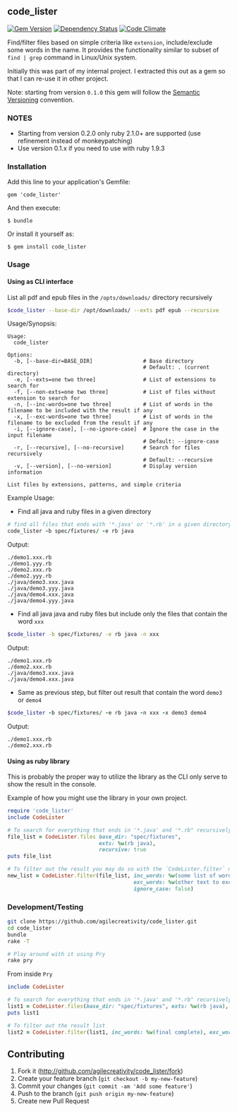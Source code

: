 ## code_lister

[![Gem Version](https://badge.fury.io/rb/code_lister.svg)](http://badge.fury.io/rb/code_lister)
[![Dependency Status](https://gemnasium.com/agilecreativity/code_lister.png)](https://gemnasium.com/agilecreativity/code_lister)
[![Code Climate](https://codeclimate.com/github/agilecreativity/code_lister.png)](https://codeclimate.com/github/agilecreativity/code_lister)

Find/filter files based on simple criteria like `extension`, include/exclude some words in the name.
It provides the functionality similar to subset of `find | grep` command in Linux/Unix system.

Initially this was part of my internal project. I extracted this out as a gem so
that I can re-use it in other project.

Note: starting from version `0.1.0` this gem will follow the [Semantic Versioning] convention.

### NOTES

- Starting from version 0.2.0 only ruby 2.1.0+ are supported (use refinement instead of monkeypatching)
- Use version 0.1.x if you need to use with ruby 1.9.3

### Installation

Add this line to your application's Gemfile:

    gem 'code_lister'

And then execute:

    $ bundle

Or install it yourself as:

    $ gem install code_lister

### Usage

#### Using as CLI interface

List all pdf and epub files in the `/opts/downloads/` directory recursively

```sh
$code_lister --base-dir /opt/downloads/ --exts pdf epub --recursive
```

Usage/Synopsis:

```
Usage:
  code_lister

Options:
  -b, [--base-dir=BASE_DIR]                # Base directory
                                           # Default: . (current directory)
  -e, [--exts=one two three]               # List of extensions to search for
  -f, [--non-exts=one two three]           # List of files without extension to search for
  -n, [--inc-words=one two three]          # List of words in the filename to be included with the result if any
  -x, [--exc-words=one two three]          # List of words in the filename to be excluded from the result if any
  -i, [--ignore-case], [--no-ignore-case]  # Ignore the case in the input filename
                                           # Default: --ignore-case
  -r, [--recursive], [--no-recursive]      # Search for files recursively
                                           # Default: --recursive
  -v, [--version], [--no-version]          # Display version information

List files by extensions, patterns, and simple criteria
```

Example Usage:

- Find all java and ruby files in a given directory

```ruby
# find all files that ends with '*.java' or '*.rb' in a given directory
code_lister -b spec/fixtures/ -e rb java
```

Output:

```
./demo1.xxx.rb
./demo1.yyy.rb
./demo2.xxx.rb
./demo2.yyy.rb
./java/demo3.xxx.java
./java/demo3.yyy.java
./java/demo4.xxx.java
./java/demo4.yyy.java
```

- Find all java java and ruby files but include only the files that contain the word `xxx`

```sh
$code_lister -b spec/fixtures/ -e rb java -n xxx
```

Output:

```
./demo1.xxx.rb
./demo2.xxx.rb
./java/demo3.xxx.java
./java/demo4.xxx.java
```

- Same as previous step, but filter out result that contain the word `demo3` or `demo4`

```ruby
$code_lister -b spec/fixtures/ -e rb java -n xxx -x demo3 demo4
```
Output:

```
./demo1.xxx.rb
./demo2.xxx.rb
```

#### Using as ruby library

This is probably the proper way to utilize the library as the CLI only serve to
show the result in the console.

Example of how you might use the library in your own project.

```ruby
require 'code_lister'
include CodeLister

# To search for everything that ends in '*.java' and '*.rb" recursively
file_list = CodeLister.files base_dir: "spec/fixtures",
                             exts: %w(rb java),
                             recursive: true
puts file_list

# To filter out the result you may do so with the `CodeLister.filter` method
new_list = CodeLister.filter(file_list, inc_words: %w(some list of word),
                                        exc_words: %w(other text to excluded),
                                        ignore_case: false)
```

### Development/Testing

```sh
git clone https://github.com/agilecreativity/code_lister.git
cd code_lister
bundle
rake -T

# Play around with it using Pry
rake pry
```

From inside `Pry`

```ruby
include CodeLister

# To search for everything that ends in '*.java' and '*.rb" recursively
list1 = CodeLister.files(base_dir: "spec/fixtures", exts: %w(rb java), recursive: true)
puts list1

# To filter out the result list
list2 = CodeLister.filter(list1, inc_words: %w(final complete), exc_words: %w(demo test))
```

## Contributing

1. Fork it (http://github.com/agilecreativity/code_lister/fork)
2. Create your feature branch (`git checkout -b my-new-feature`)
3. Commit your changes (`git commit -am 'Add some feature'`)
4. Push to the branch (`git push origin my-new-feature`)
5. Create new Pull Request

[Semantic Versioning]: http://semver.org
